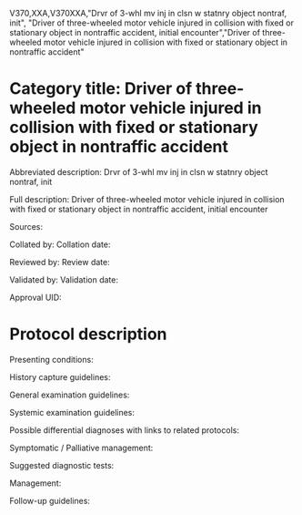 V370,XXA,V370XXA,"Drvr of 3-whl mv inj in clsn w statnry object nontraf, init", "Driver of three-wheeled motor vehicle injured in collision with fixed or stationary object in nontraffic accident, initial encounter","Driver of three-wheeled motor vehicle injured in collision with fixed or stationary object in nontraffic accident"
# Category title: Driver of three-wheeled motor vehicle injured in collision with fixed or stationary object in nontraffic accident

Abbreviated description: Drvr of 3-whl mv inj in clsn w statnry object nontraf, init

Full description: Driver of three-wheeled motor vehicle injured in collision with fixed or stationary object in nontraffic accident, initial encounter

Sources:

Collated by:
Collation date:

Reviewed by:
Review date:

Validated by:
Validation date:

Approval UID:

# Protocol description

Presenting conditions:

History capture guidelines:

General examination guidelines:

Systemic examination guidelines:

Possible differential diagnoses with links to related protocols:

Symptomatic / Palliative management:

Suggested diagnostic tests:

Management:

Follow-up guidelines:
